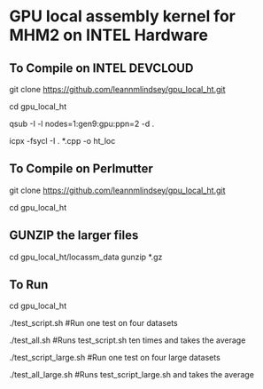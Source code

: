 # GPU local assembly kernel for MHM2 on INTEL Hardware
## To Compile on INTEL DEVCLOUD
git clone https://github.com/leannmlindsey/gpu_local_ht.git

cd gpu_local_ht

qsub -I -l nodes=1:gen9:gpu:ppn=2 -d .

icpx -fsycl -I . *.cpp -o ht_loc

## To Compile on Perlmutter
git clone https://github.com/leannmlindsey/gpu_local_ht.git

cd gpu_local_ht

## GUNZIP the larger files
cd gpu_local_ht/locassm_data
gunzip *.gz

## To Run
cd gpu_local_ht

./test_script.sh #Run one test on four datasets

./test_all.sh #Runs test_script.sh ten times and takes the average

./test_script_large.sh #Run one test on four large datasets 

./test_all_large.sh #Runs test_script_large.sh and takes the average

